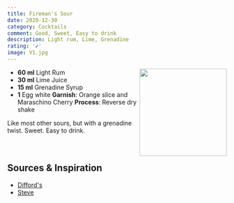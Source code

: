 ```yaml
---
title: Fireman's Sour
date: 2020-12-30
category: Cocktails
comment: Good, Sweet, Easy to drink
description: Light rum, Lime, Grenadine
rating: '✔'
image: V1.jpg
---
```


<img src="V1.jpg" width="200px" height="200px" style="float: right;">

 - **60 ml** Light Rum
 - **30 ml** Lime Juice
 - **15 ml** Grenadine Syrup
 - **1** Egg white
 **Garnish**: Orange slice and Maraschino Cherry
 **Process**: Reverse dry shake

Like most other sours, but with a grenadine twist. Sweet. Easy to drink.

<p style="clear: right; display: block;"></p>

## Sources & Inspiration
 - [Difford's](https://www.diffordsguide.com/cocktails/recipe/2163/firemans-sour)
 - [Steve](https://youtu.be/e70UZjwAmBg?t=459)

[v1]: V1.jpg